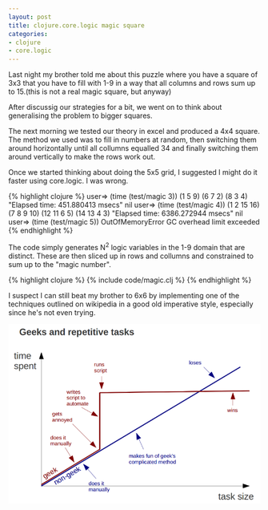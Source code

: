 ```yaml
---
layout: post
title: clojure.core.logic magic square
categories:
- clojure
- core.logic
---
```


Last night my brother told me about this puzzle where you have a square of 3x3 that you have to fill with 1-9 in a way that all columns and rows sum up to 15.(this is not a real magic square, but anyway)

After discussig our strategies for a bit, we went on to think about generalising the problem to bigger squares.

The next morning we tested our theory in excel and produced a 4x4 square. The method we used was to fill in numbers at random, then switching them around horizontally until all collumns equalled 34 and finally switching them around vertically to make the rows work out.

Once we started thinking about doing the 5x5 grid, I suggested I might do it faster using core.logic. I was wrong.

{% highlight clojure %}
user=> (time (test/magic 3))
(1 5 9)
(6 7 2)
(8 3 4)
"Elapsed time: 451.880413 msecs"
nil
user=> (time (test/magic 4))
(1 2 15 16)
(7 8 9 10)
(12 11 6 5)
(14 13 4 3)
"Elapsed time: 6386.272944 msecs"
nil
user=> (time (test/magic 5))
OutOfMemoryError GC overhead limit exceeded
{% endhighlight %}

The code simply generates N<sup>2</sup> logic variables in the 1-9 domain that are distinct. These are then sliced up in rows and collumns and constrained to sum up to the "magic number".

{% highlight clojure %}
{% include code/magic.clj %}
{% endhighlight %}

I suspect I can still beat my brother to 6x6 by implementing one of the techniques outlined on wikipedia in a good old imperative style, especially since he's not even trying.

![graph](/images/geeks-vs-nongeeks-repetitive-tasks.png)
